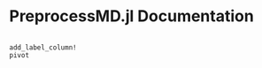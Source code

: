 # PreprocessMD.jl Documentation

```@contents
```




```@docs
add_label_column!
pivot
```

```@index
```
